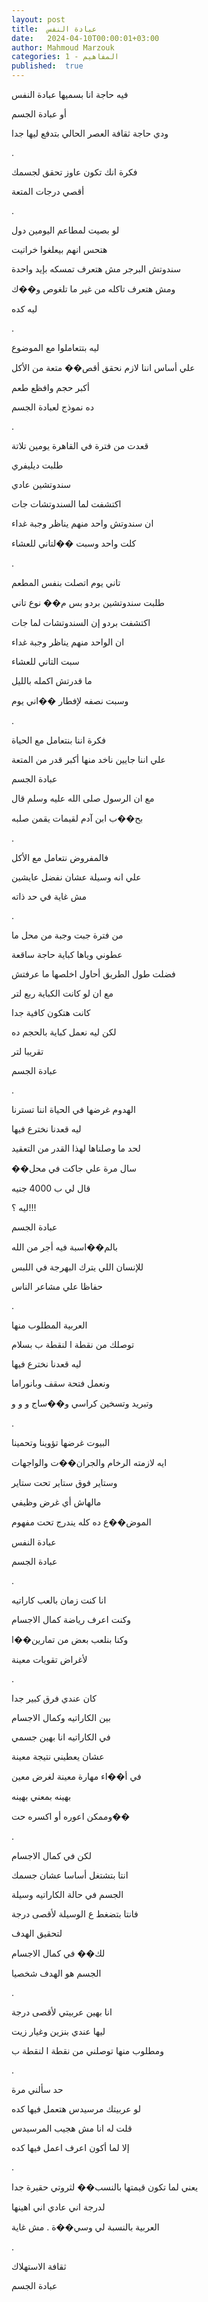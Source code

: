 ```yaml
---
layout: post
title:  عبادة النفس
date:   2024-04-10T00:00:01+03:00
author: Mahmoud Marzouk
categories: 1 - المفاهيم
published:  true
---
```

فيه حاجة انا بسميها عبادة النفس

أو عبادة الجسم

ودي حاجة ثقافة العصر الحالي بتدفع ليها جدا

.

فكرة انك تكون عاوز تحقق لجسمك

أقصي درجات المتعة

.

لو بصيت لمطاعم اليومين دول

هتحس انهم بيعلغوا خراتيت

سندوتش البرجر مش هتعرف تمسكه بإيد واحدة

ومش هتعرف تاكله من غير ما تلغوص و��ك

ليه كده

.

ليه بتتعاملوا مع الموضوع

علي أساس اننا لازم نحقق أقص�� متعة من الأكل

أكبر حجم وافظع طعم

ده نموذج لعبادة الجسم

.

قعدت من فترة في القاهرة يومين تلاتة

طلبت ديليفري

سندوتشين عادي

اكتشفت لما السندوتشات جات

ان سندوتش واحد منهم يناظر وجبة غداء

كلت واحد وسبت ��لتاني للعشاء

.

تاني يوم اتصلت بنفس المطعم

طلبت سندوتشين بردو بس م�� نوع تاني

اكتشفت بردو إن السندوتشات لما جات

ان الواحد منهم يناظر وجبة غداء

سبت التاني للعشاء

ما قدرتش اكمله بالليل

وسبت نصفه لإفطار ��اني يوم

.

فكرة اننا بنتعامل مع الحياة

علي اننا جايين ناخد منها أكبر قدر من المتعة

عبادة الجسم

مع ان الرسول صلى الله عليه وسلم قال

بح��ب ابن آدم لقيمات يقمن صلبه

.

فالمفروض نتعامل مع الأكل

علي انه وسيلة عشان نفضل عايشين

مش غاية في حد ذاته

.

من فترة جبت وجبة من محل ما

عطوني وياها كباية حاجة ساقعة

فضلت طول الطريق أحاول اخلصها ما عرفتش

مع ان لو كانت الكباية ربع لتر

كانت هتكون كافية جدا

لكن ليه نعمل كباية بالحجم ده

تقريبا لتر

عبادة الجسم

.

الهدوم غرضها في الحياة اننا تسترنا

ليه قعدنا نخترع فيها

لحد ما وصلناها لهذا القدر من التعقيد

��سال مرة علي جاكت في محل

قال لي ب 4000 جنيه

ليه ؟!!!

عبادة الجسم

بالم��اسبة فيه أجر من الله

للإنسان اللي يترك البهرجة في اللبس

حفاظا علي مشاعر الناس

.

العربية المطلوب منها

توصلك من نقطة ا لنقطة ب بسلام

ليه قعدنا نخترع فيها

ونعمل فتحة سقف وبانوراما

وتبريد وتسخين كراسي و��ساج و و و

.

البيوت غرضها تؤوينا وتحمينا

ايه لازمته الرخام والجران��ت والواجهات

وستاير فوق ستاير تحت ستاير

مالهاش أي غرض وظيفي

الموض��ع ده كله يندرج تحت مفهوم

عبادة النفس

عبادة الجسم

.

انا كنت زمان بالعب كاراتيه

وكنت اعرف رياضة كمال الاجسام

وكنا بنلعب بعض من تمارين��ا

لأغراض تقويات معينة

.

كان عندي فرق كبير جدا

بين الكاراتيه وكمال الاجسام

في الكاراتيه انا بهين جسمي

عشان يعطيني نتيجة معينة

في أ��اء مهارة معينة لغرض معين

بهينه بمعني بهينه

وممكن اعوره أو اكسره حت��

.

لكن في كمال الاجسام

انتا بتشتغل أساسا عشان جسمك

الجسم في حالة الكاراتيه وسيلة

فانتا بتضغط ع الوسيلة لأقصى درجة

لتحقيق الهدف

لك�� في كمال الاجسام

الجسم هو الهدف شخصيا

.

انا بهين عربيتي لأقصى درجة

ليها عندي بنزين وغيار زيت

ومطلوب منها توصلني من نقطة ا لنقطة ب

.

حد سألني مرة

لو عربيتك مرسيدس هتعمل فيها كده

قلت له انا مش هجيب المرسيدس

إلا لما أكون اعرف اعمل فيها كده

.

يعني لما تكون قيمتها بالنسب�� لثروتي حقيرة جدا

لدرجة اني عادي اني اهينها

العربية بالنسبة لي وسي��ة . مش غاية

.

ثقافة الاستهلاك

عبادة الجسم
